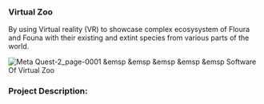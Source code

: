 ### Virtual Zoo 
By using Virtual reality (VR) to showcase complex ecosysystem of Floura and Founa with their existing and extint species from various parts of the world.

![Meta Quest-2_page-0001](https://github.com/gauravmishra2123/Virtual-Zoo/assets/114698901/e5807871-4461-4527-8dae-ed74e9f51755)
 &emsp &emsp &emsp &emsp &emsp                         Software Of Virtual Zoo 

### Project Description:
